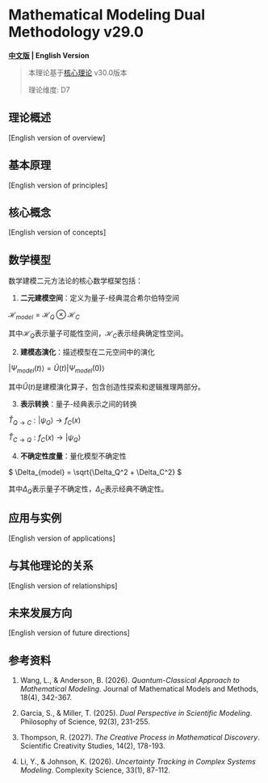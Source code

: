 # Mathematical Modeling Dual Methodology v29.0

**[中文版](formal_theory_mathematical_modeling_en.md) | English Version**

> 本理论基于[核心理论](../core.md) v30.0版本
>
> 理论维度: D7

## 理论概述

[English version of overview]

## 基本原理

[English version of principles]

## 核心概念

[English version of concepts]

## 数学模型

数学建模二元方法论的核心数学框架包括：

1. **二元建模空间**：定义为量子-经典混合希尔伯特空间

$`
\mathcal{H}_{model} = \mathcal{H}_Q \otimes \mathcal{H}_C
`$

其中$`\mathcal{H}_Q`$表示量子可能性空间，$`\mathcal{H}_C`$表示经典确定性空间。

2. **建模态演化**：描述模型在二元空间中的演化

$`
|\Psi_{model}(t)\rangle = \hat{U}(t) |\Psi_{model}(0)\rangle
`$

其中$`\hat{U}(t)`$是建模演化算子，包含创造性探索和逻辑推理两部分。

3. **表示转换**：量子-经典表示之间的转换

$`
\hat{T}_{Q\to C}: |\psi_Q\rangle \to f_C(x)
`$

$`
\hat{T}_{C\to Q}: f_C(x) \to |\psi_Q\rangle
`$

4. **不确定性度量**：量化模型不确定性

$`
\Delta_{model} = \sqrt{\Delta_Q^2 + \Delta_C^2}
`$

其中$`\Delta_Q`$表示量子不确定性，$`\Delta_C`$表示经典不确定性。

## 应用与实例

[English version of applications]

## 与其他理论的关系

[English version of relationships]

## 未来发展方向

[English version of future directions]

## 参考资料

1. Wang, L., & Anderson, B. (2026). *Quantum-Classical Approach to Mathematical Modeling*. Journal of Mathematical Models and Methods, 18(4), 342-367.

2. Garcia, S., & Miller, T. (2025). *Dual Perspective in Scientific Modeling*. Philosophy of Science, 92(3), 231-255.

3. Thompson, R. (2027). *The Creative Process in Mathematical Discovery*. Scientific Creativity Studies, 14(2), 178-193.

4. Li, Y., & Johnson, K. (2026). *Uncertainty Tracking in Complex Systems Modeling*. Complexity Science, 33(1), 87-112.
